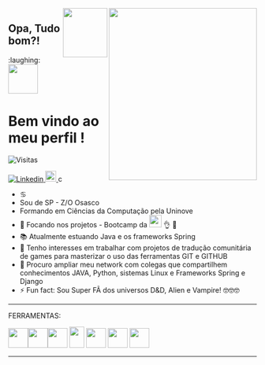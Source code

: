 <img src="https://i.pinimg.com/originals/06/60/ef/0660efe82fa3da42ed56eef013171835.gif" align="right" height=350 width=300>
<img src = "https://i.pinimg.com/originals/35/df/e2/35dfe2690df1f3da44f06be0f6e8de7e.gif" align="right" height=100 width=90> 

<h2>Opa, Tudo bom?!</h1> :laughing:<img src = "https://i.pinimg.com/originals/d9/2e/10/d92e10f33bdc7ed0127a5ddd22e80828.gif" height=60 width=60>

<h1>Bem vindo ao meu perfil !</h1>

<p><img src="https://visitor-badge.glitch.me/badge?page_id=d-ssilva.d-ssilva" alt="Visitas"></p>

[![Linkedin](https://img.shields.io/badge/-LinkedIn-blue?style=flat&logo=Linkedin&logoColor=white&link=https://www.linkedin.com/in/danilo-silva-77204312b/)](https://www.linkedin.com/in/danilo-silva-77204312b/)<a href="https://www.instagram.com/d.ssilva2/">
<img src="https://icon-library.com/images/instagram-small-icon/instagram-small-icon-12.jpg" height=22 width=22>
</a>
c
- :cancer:
- Sou de SP - Z/O Osasco
- Formando em Ciências da Computação pela Uninove
- 🔭 Focando nos projetos - Bootcamp da <img src = "https://brazil.generation.org/wp-content/uploads/2019/04/video-brasil-second-video.png" height=25 width=25> :ok_hand: :raised_hands:
- :books: Atualmente estuando Java e os frameworks Spring
- 👯 Tenho interesses em trabalhar com projetos de tradução comunitária de games para masterizar o uso das ferramentas GIT e GITHUB 
- 🤔 Procuro ampliar meu network com colegas que compartilhem conhecimentos JAVA, Python, sistemas Linux e Frameworks Spring e Django
- ⚡ Fun fact: Sou Super FÃ dos universos D&D, Alien e Vampire! :nerd_face::nerd_face::nerd_face:  


--------------------------------------------------------------------------------------------------------------------------------------------
FERRAMENTAS: 

<img src="https://i.pinimg.com/originals/e0/53/d7/e053d7538d377ce2b224dbf1823e5732.png" height=40 width=40><img src="https://minerandodados.com.br/wp-content/uploads/2017/02/python-logo.png" height=40 width=40><img src="https://resources.jetbrains.com/storage/products/pycharm/img/meta/pycharm_logo_300x300.png" height=40 width=40>
<img src="https://logodownload.org/wp-content/uploads/2017/04/java-logo-2.png" height=43 width=30>
<img src="https://seeklogo.com/images/E/eclipse-logo-85FE4BEA34-seeklogo.com.png" height=40 width=40>
<img src="https://git-scm.com/images/logos/downloads/Git-Icon-1788C.png" height=40 width=40>
<img src="http://static1.squarespace.com/static/5d092c5193b409000129adc4/t/5d0d75044951180001635b02/1561163016097/mysql-logo.png?format=1500w" height=40 width=40>

--------------------------------------------------------------------------------------------------------------------------------------------

